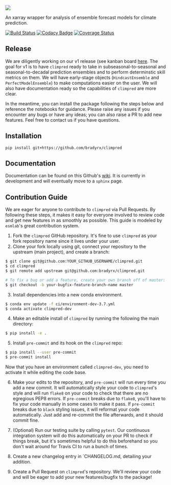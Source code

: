 ![](https://i.imgur.com/HPOdOsR.png)

An xarray wrapper for analysis of ensemble forecast models for climate prediction.

[![Build Status](https://travis-ci.org/bradyrx/climpred.svg?branch=master)](https://travis-ci.org/bradyrx/climpred)
[![Codacy Badge](https://api.codacy.com/project/badge/Grade/a532752e9e814c6e895694463f307cd9)](https://www.codacy.com/app/bradyrx/climpred?utm_source=github.com&utm_medium=referral&utm_content=bradyrx/climpred&utm_campaign=Badge_Grade)
[![Coverage Status](https://coveralls.io/repos/github/bradyrx/climpred/badge.svg?branch=master)](https://coveralls.io/github/bradyrx/climpred?branch=master)


## Release

We are diligently working on our v1 release (see kanban board [here](https://github.com/bradyrx/climpred/projects/2]). The goal for v1 is to have `climpred` ready to take in subseasonal-to-seasonal and seasonal-to-decadal prediction ensembles and to perform determinstic skill metrics on them. We will have early-stage objects (`HindcastEnsemble` and `PerfectModelEnsemble`) to make computations easier on the user. We will also have documentation ready so the capabilities of `climpred` are more clear.

In the meantime, you can install the package following the steps below and reference the notebooks for guidance. Please raise any issues if you encounter any bugs or have any ideas; you can also raise a PR to add new features. Feel free to contact us if you have questions.

## Installation

```shell
pip install git+https://github.com/bradyrx/climpred
```

## Documentation

Documentation can be found on this Github's [wiki](https://github.com/bradyrx/climpred/wiki). It is currently in development and will eventually move to a `sphinx` page.

## Contribution Guide

We are eager for anyone to contribute to `climpred` via Pull Requests. By following these steps, it makes it easy for everyone involved to review code and get new features in as smoothly as possible. This guide is modeled by `esmlab`'s great contribution system.

1. Fork the `climpred` GitHub repository. It's fine to use `climpred` as your fork repository name since it lives under your user.
2. Clone your fork locally using git, connect your repository to the upstream (main project), and create a branch:
```bash
$ git clone git@github.com:YOUR_GITHUB_USERNAME/climpred.git
$ cd climpred
$ git remote add upstream git@github.com:bradyrx/climpred.git

# To fix a bug or add a feature, create your own branch off of master:
$ git checkout -b your-bugfix-feature-branch-name master
```
3. Install dependencies into a new conda environment.
```bash
$ conda env update -f ci/environment-dev-3.7.yml
$ conda activate climpred-dev
```
4. Make an editable install of `climpred` by running the following the main directory:
```bash
$ pip install -e .
```
5. Install `pre-commit` and its hook on the `climpred` repo:
```bash
$ pip install --user pre-commit
$ pre-commit install
```

Now that you have an environment called `climpred-dev`, you need to activate it while editing the code base.

6. Make your edits to the repository, and `pre-commit` will run every time you add a new commit. It will automatically style your code to `climpred`'s style and will run `flake8` on your code to check that there are no egregious PEP8 errors. If `pre-commit` breaks due to `flake8`, you'll have to fix your code manually in some cases to make it pass. If `pre-commit` breaks due to `black` styling issues, it will reformat your code automatically. Just add and re-commit the file afterwards, and it should commit fine.

7. (Optional) Run our testing suite by calling `pytest`. Our continuous integration system will do this automatically on your PR to check if things break, but it's sometimes helpful to do this beforehand so you don't wait around for Travis CI to run a bunch of times.

8. Create a new changelog entry in `CHANGELOG.md, detailing your addition.

9. Create a Pull Request on `climpred`'s repository. We'll review your code and will be eager to add your new features/bugfix to the package!
